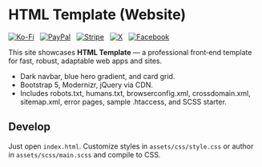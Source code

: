 # HTML Template (Website)

[![Ko-Fi](https://srv-cdn.himpfen.io/badges/kofi/kofi-flat.svg)](https://ko-fi.com/brandonhimpfen) &nbsp; [![PayPal](https://srv-cdn.himpfen.io/badges/paypal/paypal-flat.svg)](https://paypal.me/brandonhimpfen) &nbsp; [![Stripe](https://srv-cdn.himpfen.io/badges/stripe/stripe-flat.svg)](https://donate.stripe.com/cN2eYF2Ka2GwfgQ3cd) &nbsp; [![X](https://srv-cdn.himpfen.io/badges/twitter/twitter-flat.svg)](https://x.com/brandonhimpfen) &nbsp; [![Facebook](https://srv-cdn.himpfen.io/badges/facebook-pages/facebook-pages-flat.svg)](https://www.facebook.com/himpfen)

This site showcases **HTML Template** — a professional front‑end template for fast, robust, adaptable web apps and sites.

- Dark navbar, blue hero gradient, and card grid.
- Bootstrap 5, Modernizr, jQuery via CDN.
- Includes robots.txt, humans.txt, browserconfig.xml, crossdomain.xml, sitemap.xml, error pages, sample .htaccess, and SCSS starter.

## Develop

Just open `index.html`. Customize styles in `assets/css/style.css` or author in `assets/scss/main.scss` and compile to CSS.
